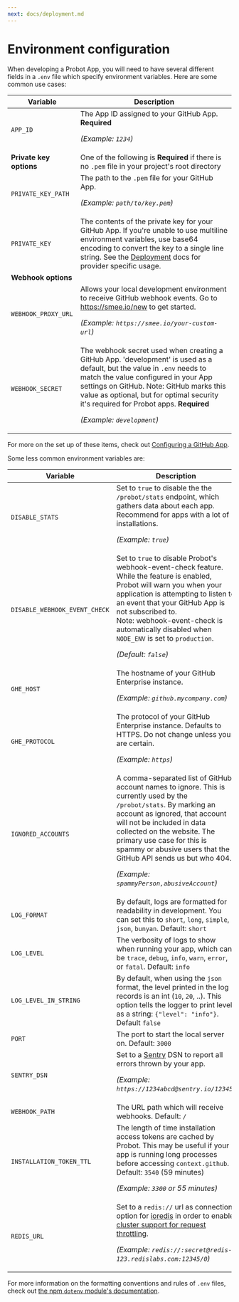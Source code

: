 ```yaml
---
next: docs/deployment.md
---
```


# Environment configuration

When developing a Probot App, you will need to have several different fields in a `.env` file which specify environment variables. Here are some common use cases:

Variable | Description
---|---
`APP_ID` | The App ID assigned to your GitHub App. **Required** <p>_(Example: `1234`)_</p>
**Private key options** | One of the following is **Required** if there is no `.pem` file in your project's root directory
`PRIVATE_KEY_PATH` | The path to the `.pem` file for your GitHub App. <p>_(Example: `path/to/key.pem`)_</p>
`PRIVATE_KEY` | The contents of the private key for your GitHub App. If you're unable to use multiline environment variables, use base64 encoding to convert the key to a single line string. See the [Deployment](deployment.md) docs for provider specific usage. |
**Webhook options** |
`WEBHOOK_PROXY_URL` | Allows your local development environment to receive GitHub webhook events. Go to https://smee.io/new to get started. <p>_(Example: `https://smee.io/your-custom-url`)_</p>
`WEBHOOK_SECRET` | The webhook secret used when creating a GitHub App. 'development' is used as a default, but the value in `.env` needs to match the value configured in your App settings on GitHub. Note: GitHub marks this value as optional, but for optimal security it's required for Probot apps. **Required** <p>_(Example: `development`)_</p>

For more on the set up of these items, check out [Configuring a GitHub App](./development.md#configuring-a-github-app).

Some less common environment variables are:

Variable | Description
---|---
`DISABLE_STATS` | Set to `true` to disable the the `/probot/stats` endpoint, which gathers data about each app. Recommend for apps with a lot of installations. <p>_(Example: `true`)_</p>
`DISABLE_WEBHOOK_EVENT_CHECK` | Set to `true` to disable Probot's webhook-event-check feature. While the feature is enabled, Probot will warn you when your application is attempting to listen to an event that your GitHub App is not subscribed to. <br> Note: webhook-event-check is automatically disabled when `NODE_ENV` is set to `production`. <p>_(Default: `false`)_</p>
`GHE_HOST` | The hostname of your GitHub Enterprise instance. <p>_(Example: `github.mycompany.com`)_</p>
`GHE_PROTOCOL` | The protocol of your GitHub Enterprise instance. Defaults to HTTPS. Do not change unless you are certain. <p>_(Example: `https`)_</p>
`IGNORED_ACCOUNTS` | A comma-separated list of GitHub account names to ignore. This is currently used by the `/probot/stats`. By marking an account as ignored, that account will not be included in data collected on the website. The primary use case for this is spammy or abusive users that the GitHub API sends us but who 404. <p>_(Example: `spammyPerson,abusiveAccount`)_</p>
`LOG_FORMAT` | By default, logs are formatted for readability in development. You can set this to `short`, `long`, `simple`, `json`, `bunyan`. Default: `short`
`LOG_LEVEL` | The verbosity of logs to show when running your app, which can be `trace`, `debug`, `info`, `warn`, `error`, or `fatal`. Default: `info`
`LOG_LEVEL_IN_STRING` | By default, when using the `json` format, the level printed in the log records is an int (`10`, `20`, ..). This option tells the logger to print level as a string: `{"level": "info"}`. Default `false`
`PORT` | The port to start the local server on. Default: `3000`
`SENTRY_DSN` | Set to a [Sentry](https://sentry.io/) DSN to report all errors thrown by your app.  <p>_(Example: `https://1234abcd@sentry.io/12345`)_</p>
`WEBHOOK_PATH` | The URL path which will receive webhooks. Default: `/`
`INSTALLATION_TOKEN_TTL` | The length of time installation access tokens are cached by Probot. This may be useful if your app is running long processes before accessing `context.github`. Default: `3540` (59 minutes) <p>_(Example: `3300` or 55 minutes)_</p>
`REDIS_URL` | Set to a `redis://` url as connection option for [ioredis](https://github.com/luin/ioredis#connect-to-redis) in order to enable [cluster support for request throttling](https://github.com/octokit/plugin-throttling.js#clustering). <p>_(Example: `redis://:secret@redis-123.redislabs.com:12345/0`)_</p>

For more information on the formatting conventions and rules of `.env` files, check out [the npm `dotenv` module's documentation](https://www.npmjs.com/package/dotenv#rules).
